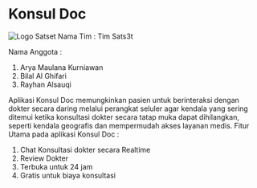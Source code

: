 # Konsul Doc
![Logo Satset](https://github.com/Konsul-Doc/kosultasi-dokter/assets/79624714/7c0755f1-600a-4f21-8040-4ddf3632c491)
Nama Tim : Tim Sats3t

Nama Anggota : 
1. Arya Maulana Kurniawan
2. Bilal Al Ghifari
3. Rayhan Alsauqi

Aplikasi Konsul Doc memungkinkan pasien untuk berinteraksi dengan dokter secara daring melalui perangkat seluler agar kendala yang sering ditemui ketika konsultasi dokter secara tatap muka dapat dihilangkan, seperti kendala geografis dan mempermudah akses layanan medis.
Fitur Utama pada aplikasi Konsul Doc :
1. Chat Konsultasi dokter secara Realtime
2. Review Dokter
3. Terbuka untuk 24 jam
4. Gratis untuk biaya konsultasi
